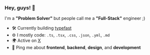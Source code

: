 ### Hey, guys! 👋

I'm a **"Problem Solver"** but people call me a **"Full-Stack"** engineer ;)

- 🛠️ Currently building [typefast](https://typefast.club)
- ⚙️ I mostly code: `.ts`, `.tsx`, `.css`, `.json`, `.yml`, `.md`
- 🌍 Active on [X](https://x.com/aay6ush)
- 💬 Ping me about **frontend**, **backend**, **design**, and **development**
